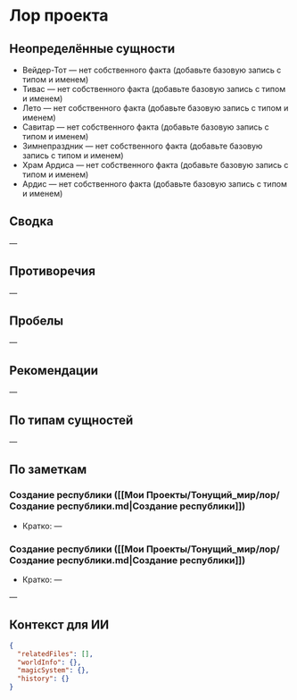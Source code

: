 # Лор проекта

## Неопределённые сущности
- Вейдер-Тот — нет собственного факта (добавьте базовую запись с типом и именем)
- Тивас — нет собственного факта (добавьте базовую запись с типом и именем)
- Лето — нет собственного факта (добавьте базовую запись с типом и именем)
- Савитар — нет собственного факта (добавьте базовую запись с типом и именем)
- Зимнепраздник — нет собственного факта (добавьте базовую запись с типом и именем)
- Храм Ардиса — нет собственного факта (добавьте базовую запись с типом и именем)
- Ардис — нет собственного факта (добавьте базовую запись с типом и именем)

## Сводка
—

## Противоречия
—

## Пробелы
—

## Рекомендации
—

## По типам сущностей
—

## По заметкам
### Создание республики ([[Мои Проекты/Тонущий_мир/лор/Создание республики.md|Создание республики]])
- Кратко: —

### Создание республики ([[Мои Проекты/Тонущий_мир/лор/Создание республики.md|Создание республики]])
- Кратко: —

—

## Контекст для ИИ
```json
{
  "relatedFiles": [],
  "worldInfo": {},
  "magicSystem": {},
  "history": {}
}
```
